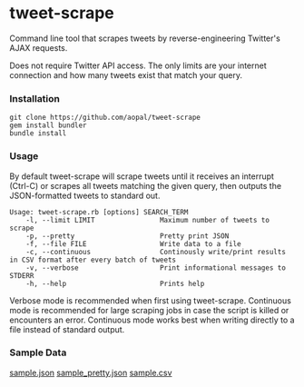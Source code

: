 # tweet-scrape
Command line tool that scrapes tweets by reverse-engineering Twitter's AJAX requests.

Does not require Twitter API access. The only limits are your internet connection and how many tweets exist that match your query.

### Installation
```
git clone https://github.com/aopal/tweet-scrape
gem install bundler
bundle install
```

### Usage
By default tweet-scrape will scrape tweets until it receives an interrupt (Ctrl-C) or scrapes all tweets matching the given query, then outputs the JSON-formatted tweets to standard out.
```
Usage: tweet-scrape.rb [options] SEARCH_TERM
    -l, --limit LIMIT                Maximum number of tweets to scrape
    -p, --pretty                     Pretty print JSON
    -f, --file FILE                  Write data to a file
    -c, --continuous                 Continously write/print results in CSV format after every batch of tweets
    -v, --verbose                    Print informational messages to STDERR
    -h, --help                       Prints help
```

Verbose mode is recommended when first using tweet-scrape. Continuous mode is recommended for large scraping jobs in case the script is killed or encounters an error. Continuous mode works best when writing directly to a file instead of standard output.

### Sample Data
[sample.json](sample.json)
[sample_pretty.json](sample_pretty.json)
[sample.csv](sample.csv)
